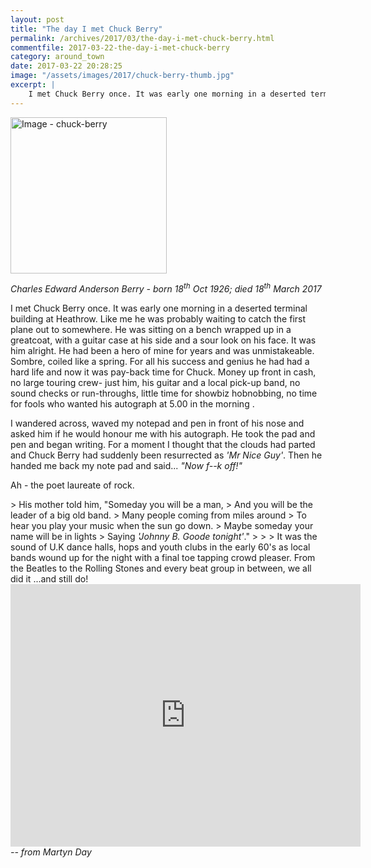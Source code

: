 ```yaml
---
layout: post
title: "The day I met Chuck Berry"
permalink: /archives/2017/03/the-day-i-met-chuck-berry.html
commentfile: 2017-03-22-the-day-i-met-chuck-berry
category: around_town
date: 2017-03-22 20:28:25
image: "/assets/images/2017/chuck-berry-thumb.jpg"
excerpt: |
    I met Chuck Berry once. It was early one morning in a deserted terminal building at Heathrow.  Like me he was probably waiting to catch the first plane out to somewhere. He was sitting on a bench wrapped up in a greatcoat, with a guitar case at his side and a sour look on his face. It was him alright. He had been a hero of mine for years and was unmistakeable.
---
```


<a href="/assets/images/2017/chuck-berry.jpg" title="Click for a larger image"><img src="/assets/images/2017/chuck-berry-thumb.jpg" width="250" alt="Image - chuck-berry"  class="photo right"/></a>

<em>Charles Edward Anderson Berry - born 18<sup>th</sup> Oct 1926; died 18<sup>th</sup> March 2017</em>

I met Chuck Berry once. It was early one morning in a deserted terminal building at Heathrow. Like me he was probably waiting to catch the first plane out to somewhere. He was sitting on a bench wrapped up in a greatcoat, with a guitar case at his side and a sour look on his face. It was him alright. He had been a hero of mine for years and was unmistakeable. Sombre, coiled like a spring. For all his success and genius he had had a hard life and now it was pay-back time for Chuck. Money up front in cash, no large touring crew- just him, his guitar and a local pick-up band, no sound checks or run-throughs, little time for showbiz hobnobbing, no time for fools who wanted his autograph at 5.00 in the morning .

I wandered across, waved my notepad and pen in front of his nose and asked him if he would honour me with his autograph. He took the pad and pen and began writing. For a moment I thought that the clouds had parted and Chuck Berry had suddenly been resurrected as <em>'Mr Nice Guy'</em>. Then he handed me back my note pad and said... <em>"Now f--k off!"</em>

Ah - the poet laureate of rock.

<div markdown="1" class="box">
> His mother told him, "Someday you will be a man,
>  And you will be the leader of a big old band.
>  Many people coming from miles around
>  To hear you play your music when the sun go down.
>  Maybe someday your name will be in lights
>  Saying <em>'Johnny B. Goode tonight'</em>."
> 
> 
> It was the sound of U.K dance halls, hops and youth clubs in the early 60's as local bands wound up for the night with a final toe tapping crowd pleaser. From the Beatles to the Rolling Stones and every beat group in between, we all did it ...and still do!

<iframe width="560" height="420" src="https://www.youtube-nocookie.com/embed/6ROwVrF0Ceg?rel=0" frameborder="0" allowfullscreen>
</iframe>
</div>
<cite>-- from Martyn Day</cite>
